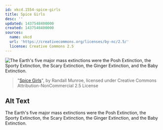 ```yaml
---
id: xkcd.1554-spice-girls
title: Spice Girls
desc: ''
updated: 1437548400000
created: 1437548400000
sources:
  name: xkcd
  url: 'https://creativecommons.org/licenses/by-nc/2.5/'
  license: Creative Commons 2.5
---
```

![The Earth's five major mass extinctions were the Posh Extinction, the Sporty Extinction, the Scary Extinction, the Ginger Extinction, and the Baby Extinction.](https://imgs.xkcd.com/comics/spice_girls.png)
> "[Spice Girls](https://xkcd.com/1554/)", by Randall Munroe, licensed under Creative Commons Attribution-NonCommercial 2.5 License

## Alt Text
The Earth's five major mass extinctions were the Posh Extinction, the Sporty Extinction, the Scary Extinction, the Ginger Extinction, and the Baby Extinction.
